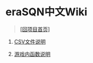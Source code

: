 ﻿# eraSQN中文Wiki

> [\[回项目首页\]](https://github.com/chinanoahli/eraSQN-to-chs)

1. [CSV文件说明](/Wiki/csv_instructions)

2. [游戏内函数说明](/Wiki)
